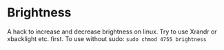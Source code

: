# Brightness
A hack to increase and decrease brightness on linux. Try to use Xrandr or xbacklight etc. first.
To use without sudo: `sudo chmod 4755 brightness`
